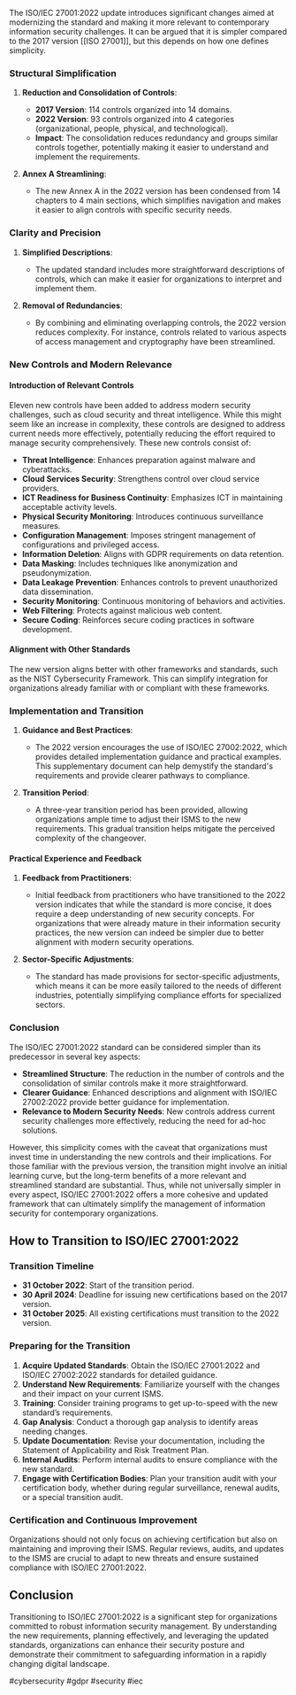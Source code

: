
The ISO/IEC 27001:2022 update introduces significant changes aimed at modernizing the standard and making it more relevant to contemporary information security challenges. It can be argued that it is simpler compared to the 2017 version [[ISO 27001]], but this depends on how one defines simplicity.

### Structural Simplification

1. **Reduction and Consolidation of Controls**:
   - **2017 Version**: 114 controls organized into 14 domains.
   - **2022 Version**: 93 controls organized into 4 categories (organizational, people, physical, and technological).
   - **Impact**: The consolidation reduces redundancy and groups similar controls together, potentially making it easier to understand and implement the requirements.

2. **Annex A Streamlining**:
   - The new Annex A in the 2022 version has been condensed from 14 chapters to 4 main sections, which simplifies navigation and makes it easier to align controls with specific security needs.

### Clarity and Precision

1. **Simplified Descriptions**:
   - The updated standard includes more straightforward descriptions of controls, which can make it easier for organizations to interpret and implement them.

2. **Removal of Redundancies**:
   - By combining and eliminating overlapping controls, the 2022 version reduces complexity. For instance, controls related to various aspects of access management and cryptography have been streamlined.

### New Controls and Modern Relevance

#### Introduction of Relevant Controls

Eleven new controls have been added to address modern security challenges, such as cloud security and threat intelligence. While this might seem like an increase in complexity, these controls are designed to address current needs more effectively, potentially reducing the effort required to manage security comprehensively. These new controls consist of:

- **Threat Intelligence**: Enhances preparation against malware and cyberattacks.
- **Cloud Services Security**: Strengthens control over cloud service providers.
- **ICT Readiness for Business Continuity**: Emphasizes ICT in maintaining acceptable activity levels.
- **Physical Security Monitoring**: Introduces continuous surveillance measures.
- **Configuration Management**: Imposes stringent management of configurations and privileged access.
- **Information Deletion**: Aligns with GDPR requirements on data retention.
- **Data Masking**: Includes techniques like anonymization and pseudonymization.
- **Data Leakage Prevention**: Enhances controls to prevent unauthorized data dissemination.
- **Security Monitoring**: Continuous monitoring of behaviors and activities.
- **Web Filtering**: Protects against malicious web content.
- **Secure Coding**: Reinforces secure coding practices in software development.

#### Alignment with Other Standards

The new version aligns better with other frameworks and standards, such as the NIST Cybersecurity Framework. This can simplify integration for organizations already familiar with or compliant with these frameworks.

### Implementation and Transition

1. **Guidance and Best Practices**:
   - The 2022 version encourages the use of ISO/IEC 27002:2022, which provides detailed implementation guidance and practical examples. This supplementary document can help demystify the standard's requirements and provide clearer pathways to compliance.

2. **Transition Period**:
   - A three-year transition period has been provided, allowing organizations ample time to adjust their ISMS to the new requirements. This gradual transition helps mitigate the perceived complexity of the changeover.

#### Practical Experience and Feedback

1. **Feedback from Practitioners**:
   - Initial feedback from practitioners who have transitioned to the 2022 version indicates that while the standard is more concise, it does require a deep understanding of new security concepts. For organizations that were already mature in their information security practices, the new version can indeed be simpler due to better alignment with modern security operations.

2. **Sector-Specific Adjustments**:
   - The standard has made provisions for sector-specific adjustments, which means it can be more easily tailored to the needs of different industries, potentially simplifying compliance efforts for specialized sectors.

### Conclusion

The ISO/IEC 27001:2022 standard can be considered simpler than its predecessor in several key aspects:

- **Streamlined Structure**: The reduction in the number of controls and the consolidation of similar controls make it more straightforward.
- **Clearer Guidance**: Enhanced descriptions and alignment with ISO/IEC 27002:2022 provide better guidance for implementation.
- **Relevance to Modern Security Needs**: New controls address current security challenges more effectively, reducing the need for ad-hoc solutions.

However, this simplicity comes with the caveat that organizations must invest time in understanding the new controls and their implications. For those familiar with the previous version, the transition might involve an initial learning curve, but the long-term benefits of a more relevant and streamlined standard are substantial. Thus, while not universally simpler in every aspect, ISO/IEC 27001:2022 offers a more cohesive and updated framework that can ultimately simplify the management of information security for contemporary organizations.

## How to Transition to ISO/IEC 27001:2022

### Transition Timeline

- **31 October 2022**: Start of the transition period.
- **30 April 2024**: Deadline for issuing new certifications based on the 2017 version.
- **31 October 2025**: All existing certifications must transition to the 2022 version.

### Preparing for the Transition

1. **Acquire Updated Standards**: Obtain the ISO/IEC 27001:2022 and ISO/IEC 27002:2022 standards for detailed guidance.
2. **Understand New Requirements**: Familiarize yourself with the changes and their impact on your current ISMS.
3. **Training**: Consider training programs to get up-to-speed with the new standard’s requirements.
4. **Gap Analysis**: Conduct a thorough gap analysis to identify areas needing changes.
5. **Update Documentation**: Revise your documentation, including the Statement of Applicability and Risk Treatment Plan.
6. **Internal Audits**: Perform internal audits to ensure compliance with the new standard.
7. **Engage with Certification Bodies**: Plan your transition audit with your certification body, whether during regular surveillance, renewal audits, or a special transition audit.

### Certification and Continuous Improvement

Organizations should not only focus on achieving certification but also on maintaining and improving their ISMS. Regular reviews, audits, and updates to the ISMS are crucial to adapt to new threats and ensure sustained compliance with ISO/IEC 27001:2022.

## Conclusion

Transitioning to ISO/IEC 27001:2022 is a significant step for organizations committed to robust information security management. By understanding the new requirements, planning effectively, and leveraging the updated standards, organizations can enhance their security posture and demonstrate their commitment to safeguarding information in a rapidly changing digital landscape.

<!-- Keywords -->
#cybersecurity #gdpr #security #iec
<!-- /Keywords -->
